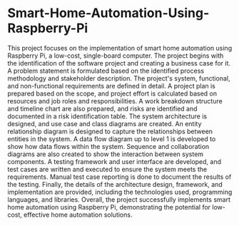 # Smart-Home-Automation-Using-Raspberry-Pi

This project focuses on the implementation of smart home automation using Raspberry Pi, a low-cost, single-board computer. The project begins with the identification of the 
software project and creating a business case for it. A problem statement is formulated based on the identified process methodology and stakeholder description. The project's 
system, functional, and non-functional requirements are defined in detail. A project plan is prepared based on the scope, and project effort is calculated based on resources and job roles and responsibilities. A work breakdown structure and timeline chart are also prepared, and risks are identified and documented in a risk identification table. The system architecture is designed, and use case and class diagrams are created. An entity relationship diagram is designed to capture the relationships between entities in the system. A data flow diagram up to level 1 is developed to show how data flows within the system. Sequence and collaboration diagrams are also created to show the interaction between system components. A testing framework and user interface are developed, and test cases are written and executed to ensure the system meets the requirements. Manual test case reporting is done to document the results of the testing. Finally, the details of the architecture design, framework, and implementation are provided, including the 
technologies used, programming languages, and libraries. Overall, the project successfully implements smart home automation using Raspberry Pi, demonstrating the potential for low-cost, effective home automation solutions.
